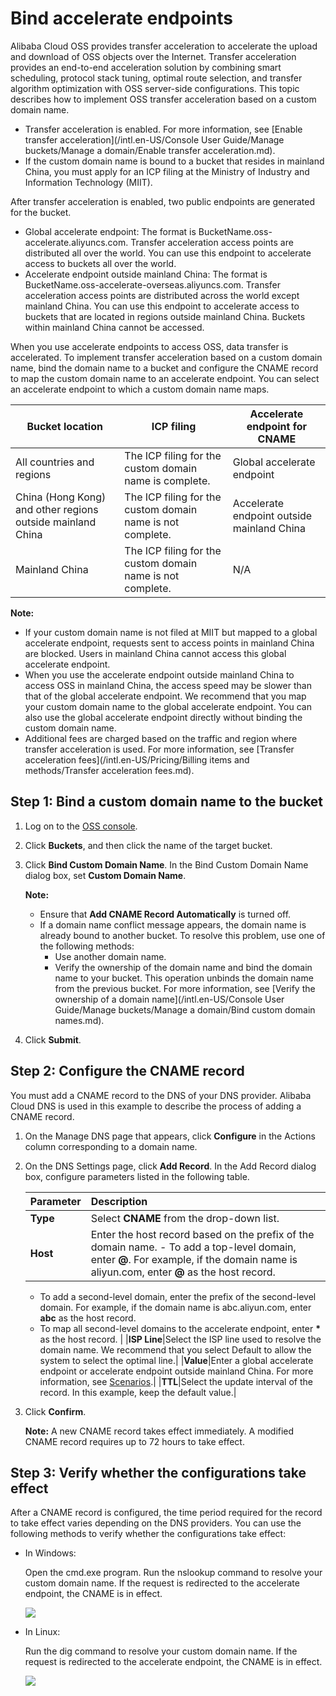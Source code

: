 # Bind accelerate endpoints

Alibaba Cloud OSS provides transfer acceleration to accelerate the upload and download of OSS objects over the Internet. Transfer acceleration provides an end-to-end acceleration solution by combining smart scheduling, protocol stack tuning, optimal route selection, and transfer algorithm optimization with OSS server-side configurations. This topic describes how to implement OSS transfer acceleration based on a custom domain name.

-   Transfer acceleration is enabled. For more information, see [Enable transfer acceleration](/intl.en-US/Console User Guide/Manage buckets/Manage a domain/Enable transfer acceleration.md).
-   If the custom domain name is bound to a bucket that resides in mainland China, you must apply for an ICP filing at the Ministry of Industry and Information Technology \(MIIT\).

After transfer acceleration is enabled, two public endpoints are generated for the bucket.

-   Global accelerate endpoint: The format is BucketName.oss-accelerate.aliyuncs.com. Transfer acceleration access points are distributed all over the world. You can use this endpoint to accelerate access to buckets all over the world.
-   Accelerate endpoint outside mainland China: The format is BucketName.oss-accelerate-overseas.aliyuncs.com. Transfer acceleration access points are distributed across the world except mainland China. You can use this endpoint to accelerate access to buckets that are located in regions outside mainland China. Buckets within mainland China cannot be accessed.

When you use accelerate endpoints to access OSS, data transfer is accelerated. To implement transfer acceleration based on a custom domain name, bind the domain name to a bucket and configure the CNAME record to map the custom domain name to an accelerate endpoint. You can select an accelerate endpoint to which a custom domain name maps.

|Bucket location|ICP filing|Accelerate endpoint for CNAME|
|---------------|----------|-----------------------------|
|All countries and regions|The ICP filing for the custom domain name is complete.|Global accelerate endpoint|
|China \(Hong Kong\) and other regions outside mainland China|The ICP filing for the custom domain name is not complete.|Accelerate endpoint outside mainland China|
|Mainland China|The ICP filing for the custom domain name is not complete.|N/A|

**Note:**

-   If your custom domain name is not filed at MIIT but mapped to a global accelerate endpoint, requests sent to access points in mainland China are blocked. Users in mainland China cannot access this global accelerate endpoint.
-   When you use the accelerate endpoint outside mainland China to access OSS in mainland China, the access speed may be slower than that of the global accelerate endpoint. We recommend that you map your custom domain name to the global accelerate endpoint. You can also use the global accelerate endpoint directly without binding the custom domain name.
-   Additional fees are charged based on the traffic and region where transfer acceleration is used. For more information, see [Transfer acceleration fees](/intl.en-US/Pricing/Billing items and methods/Transfer acceleration fees.md).

## Step 1: Bind a custom domain name to the bucket

1.  Log on to the [OSS console](https://oss.console.aliyun.com/).

2.  Click **Buckets**, and then click the name of the target bucket.

3.  Click **Bind Custom Domain Name**. In the Bind Custom Domain Name dialog box, set **Custom Domain Name**.

    **Note:**

    -   Ensure that **Add CNAME Record Automatically** is turned off.
    -   If a domain name conflict message appears, the domain name is already bound to another bucket. To resolve this problem, use one of the following methods:
        -   Use another domain name.
        -   Verify the ownership of the domain name and bind the domain name to your bucket. This operation unbinds the domain name from the previous bucket. For more information, see [Verify the ownership of a domain name](/intl.en-US/Console User Guide/Manage buckets/Manage a domain/Bind custom domain names.md).
4.  Click **Submit**.


## Step 2: Configure the CNAME record

You must add a CNAME record to the DNS of your DNS provider. Alibaba Cloud DNS is used in this example to describe the process of adding a CNAME record.

1.  On the Manage DNS page that appears, click **Configure** in the Actions column corresponding to a domain name.

2.  On the DNS Settings page, click **Add Record**. In the Add Record dialog box, configure parameters listed in the following table.

    |Parameter|Description|
    |:--------|:----------|
    |**Type**|Select **CNAME** from the drop-down list.|
    |**Host**|Enter the host record based on the prefix of the domain name.     -   To add a top-level domain, enter **@**. For example, if the domain name is aliyun.com, enter **@** as the host record.
    -   To add a second-level domain, enter the prefix of the second-level domain. For example, if the domain name is abc.aliyun.com, enter **abc** as the host record.
    -   To map all second-level domains to the accelerate endpoint, enter **\*** as the host record. |
    |**ISP Line**|Select the ISP line used to resolve the domain name. We recommend that you select Default to allow the system to select the optimal line.|
    |**Value**|Enter a global accelerate endpoint or accelerate endpoint outside mainland China. For more information, see [Scenarios](#p_zvp_ch2_lo2).|
    |**TTL**|Select the update interval of the record. In this example, keep the default value.|

3.  Click **Confirm**.

    **Note:** A new CNAME record takes effect immediately. A modified CNAME record requires up to 72 hours to take effect.


## Step 3: Verify whether the configurations take effect

After a CNAME record is configured, the time period required for the record to take effect varies depending on the DNS providers. You can use the following methods to verify whether the configurations take effect:

-   In Windows:

    Open the cmd.exe program. Run the nslookup command to resolve your custom domain name. If the request is redirected to the accelerate endpoint, the CNAME is in effect.

    ![](https://static-aliyun-doc.oss-accelerate.aliyuncs.com/assets/img/en-US/2767549951/p70082.png)

-   In Linux:

    Run the dig command to resolve your custom domain name. If the request is redirected to the accelerate endpoint, the CNAME is in effect.

    ![](https://static-aliyun-doc.oss-accelerate.aliyuncs.com/assets/img/en-US/2767549951/p70084.png)


